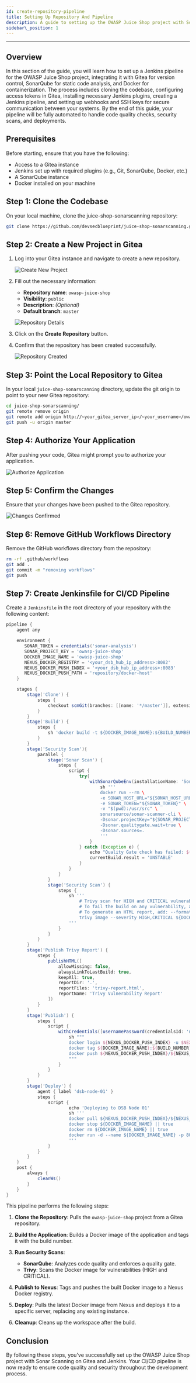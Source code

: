 ```yaml
---
id: create-repository-pipeline
title: Setting Up Repository And Pipeline
description: A guide to setting up the OWASP Juice Shop project with Sonar Scanning, Gitea, and Jenkins.
sidebar\_position: 1
---
```


---

## Overview

In this section of the guide, you will learn how to set up a Jenkins pipeline for the OWASP Juice Shop project, integrating it with Gitea for version control, SonarQube for static code analysis, and Docker for containerization. The process includes cloning the codebase, configuring access tokens in Gitea, installing necessary Jenkins plugins, creating a Jenkins pipeline, and setting up webhooks and SSH keys for secure communication between your systems. By the end of this guide, your pipeline will be fully automated to handle code quality checks, security scans, and deployments.

## Prerequisites

Before starting, ensure that you have the following:

- Access to a Gitea instance
- Jenkins set up with required plugins (e.g., Git, SonarQube, Docker, etc.)
- A SonarQube instance
- Docker installed on your machine

## Step 1: Clone the Codebase

On your local machine, clone the juice-shop-sonarscanning repository:

```bash
git clone https://github.com/devsecblueprint/juice-shop-sonarscanning.git
```

## Step 2: Create a New Project in Gitea

1. Log into your Gitea instance and navigate to create a new repository.

   ![Create New Project](/img/projects/devsecops-home-lab/create-configure-pipeline/gitea-create-repository.png)

2. Fill out the necessary information:
   - **Repository name**: `owasp-juice-shop`
   - **Visibility**: `public`
   - **Description**: _(Optional)_
   - **Default branch**: `master`

   ![Repository Details](/img/projects/devsecops-home-lab/create-configure-pipeline/gitea-repo-details.png)

3. Click on the **Create Repository** button.

4. Confirm that the repository has been created successfully.

   ![Repository Created](/img/projects/devsecops-home-lab/create-configure-pipeline/gitea-create-project.png)

## Step 3: Point the Local Repository to Gitea

In your local `juice-shop-sonarscanning` directory, update the git origin to point to your new Gitea repository:

```bash
cd juice-shop-sonarscanning/
git remote remove origin
git remote add origin http://<your_gitea_server_ip>/<your_username>/owasp-juice-shop.git
git push -u origin master
```

## Step 4: Authorize Your Application

After pushing your code, Gitea might prompt you to authorize your application.

![Authorize Application](/img/projects/devsecops-home-lab/create-configure-pipeline/gitea-authorize-application.png)

## Step 5: Confirm the Changes

Ensure that your changes have been pushed to the Gitea repository.

![Changes Confirmed](/img/projects/devsecops-home-lab/create-configure-pipeline/gitea-repo-populated.png)

## Step 6: Remove GitHub Workflows Directory

Remove the GitHub workflows directory from the repository:

```bash
rm -rf .github/workflows
git add .
git commit -m "removing workflows"
git push
```

## Step 7: Create Jenkinsfile for CI/CD Pipeline

Create a `Jenkinsfile` in the root directory of your repository with the following content:

```groovy
pipeline {
    agent any

    environment {
       SONAR_TOKEN = credentials('sonar-analysis')
       SONAR_PROJECT_KEY = 'owasp-juice-shop'
       DOCKER_IMAGE_NAME = 'owasp-juice-shop'
       NEXUS_DOCKER_REGISTRY = '<your_dsb_hub_ip_address>:8082'
       NEXUS_DOCKER_PUSH_INDEX = '<your_dsb_hub_ip_address>:8083'
       NEXUS_DOCKER_PUSH_PATH = 'repository/docker-host'
    }

    stages {
        stage('Clone') {
            steps {
                checkout scmGit(branches: [[name: '*/master']], extensions: [], userRemoteConfigs: [[credentialsId: 'Gitea PAT', url: 'http://<your_dsb_hub_ip_address>/<your_username>/owasp-juice-shop.git']])
            }
        }
        stage('Build') {
            steps {
                sh 'docker build -t ${DOCKER_IMAGE_NAME}:${BUILD_NUMBER} .'
            }
        }
        stage('Security Scan'){
            parallel {
                stage('Sonar Scan') {
                    steps {
                        script {
                            try{
                                withSonarQubeEnv(installationName: 'Sonar Server', credentialsId: 'sonar-analysis') {
                                    sh '''
                                    docker run --rm \
                                    -e SONAR_HOST_URL="${SONAR_HOST_URL}" \
                                    -e SONAR_TOKEN="${SONAR_TOKEN}" \
                                    -v "$(pwd):/usr/src" \
                                    sonarsource/sonar-scanner-cli \
                                    -Dsonar.projectKey="${SONAR_PROJECT_KEY}" \
                                    -Dsonar.qualitygate.wait=true \
                                    -Dsonar.sources=.
                                    '''
                                }
                            } catch (Exception e) {
                                echo "Quality Gate check has failed: ${e}"
                                currentBuild.result = 'UNSTABLE'
                            }
                        }
                    }
                }
                stage('Security Scan') {
                    steps {
                        sh '''
                            # Trivy scan for HIGH and CRITICAL vulnerabilities
                            # To fail the build on any vulnerability, add: --exit-code 1
                            # To generate an HTML report, add: --format html --output trivy-report.html
                            trivy image --severity HIGH,CRITICAL ${DOCKER_IMAGE_NAME}:${BUILD_NUMBER} --format html --output trivy-report.html
                        '''
                    }
                }
            }
        }
        stage('Publish Trivy Report') {
            steps {
                publishHTML([
                    allowMissing: false,
                    alwaysLinkToLastBuild: true,
                    keepAll: true,
                    reportDir: '.',
                    reportFiles: 'trivy-report.html',
                    reportName: 'Trivy Vulnerability Report'
                ])
            }
        }
        stage('Publish') {
            steps {
                script {
                    withCredentials([usernamePassword(credentialsId: 'nexus', passwordVariable: 'NEXUS_PASSWORD', usernameVariable: 'NEXUS_USERNAME')]) {
                        sh """
                        docker login ${NEXUS_DOCKER_PUSH_INDEX} -u $NEXUS_USERNAME -p $NEXUS_PASSWORD
                        docker tag ${DOCKER_IMAGE_NAME}:${BUILD_NUMBER} ${NEXUS_DOCKER_PUSH_INDEX}/${NEXUS_DOCKER_PUSH_PATH}/${DOCKER_IMAGE_NAME}:latest
                        docker push ${NEXUS_DOCKER_PUSH_INDEX}/${NEXUS_DOCKER_PUSH_PATH}/${DOCKER_IMAGE_NAME}:latest
                        """
                    }
                }
            }
        }
        stage('Deploy') {
            agent { label 'dsb-node-01' }
            steps {
                script {
                        echo 'Deploying to DSB Node 01'
                        sh '''
                        docker pull ${NEXUS_DOCKER_PUSH_INDEX}/${NEXUS_DOCKER_PUSH_PATH}/${DOCKER_IMAGE_NAME}:latest
                        docker stop ${DOCKER_IMAGE_NAME} || true
                        docker rm ${DOCKER_IMAGE_NAME} || true
                        docker run -d --name ${DOCKER_IMAGE_NAME} -p 8084:3000 ${NEXUS_DOCKER_PUSH_INDEX}/${NEXUS_DOCKER_PUSH_PATH}/${DOCKER_IMAGE_NAME}:latest
                        '''
                }
            }
        }
    }
    post {
        always {
            cleanWs()
        }
    }
}
```

This pipeline performs the following steps:

1. **Clone the Repository**: Pulls the `owasp-juice-shop` project from a Gitea repository.
2. **Build the Application**: Builds a Docker image of the application and tags it with the build number.
3. **Run Security Scans**:
   - **SonarQube**: Analyzes code quality and enforces a quality gate.
   - **Trivy**: Scans the Docker image for vulnerabilities (HIGH and CRITICAL).

4. **Publish to Nexus**: Tags and pushes the built Docker image to a Nexus Docker registry.
5. **Deploy**: Pulls the latest Docker image from Nexus and deploys it to a specific server, replacing any existing instance.
6. **Cleanup**: Cleans up the workspace after the build.

## Conclusion

By following these steps, you've successfully set up the OWASP Juice Shop project with Sonar Scanning on Gitea and Jenkins. Your CI/CD pipeline is now ready to ensure code quality and security throughout the development process.
